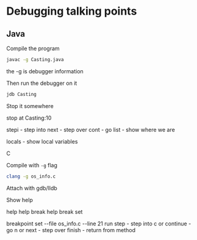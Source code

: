 Debugging talking points
=========================

Java
----

Compile the program

```sh
javac -g Casting.java 
```

the -g is debugger information

Then run the debugger on it

```sh
jdb Casting
```

Stop it somewhere

stop at Casting:10

stepi - step into
next - step over
cont - go
list - show where we are

locals - show local variables

C


Compile with `-g` flag

```sh
clang -g os_info.c
```

Attach with gdb/lldb

Show help

help
help break
help break set

breakpoint set --file os_info.c --line 21
run
step - step into
c or continue - go
n or next  - step over
finish - return from method

